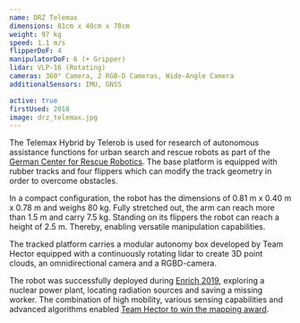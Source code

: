 ```yaml
---
name: DRZ Telemax
dimensions: 81cm x 40cm x 78cm
weight: 97 kg
speed: 1.1 m/s
flipperDoF: 4
manipulatorDoF: 6 (+ Gripper)
lidar: VLP-16 (Rotating)
cameras: 360° Camera, 2 RGB-D Cameras, Wide-Angle Camera
additionalSensors: IMU, GNSS

active: true
firstUsed: 2018
image: drz_telemax.jpg
---
```

The Telemax Hybrid by Telerob is used for research of autonomous assistance functions for urban search and rescue robots as part of the [German Center for Rescue Robotics](https://rettungsrobotik.de/).
The base platform is equipped with rubber tracks and four flippers which can modify the track geometry in order to overcome obstacles.

In a compact configuration, the robot has the dimensions of 0.81 m x 0.40 m x 0.78 m and weighs 80 kg. Fully stretched out, the arm can reach more than 1.5 m and carry 7.5 kg.
Standing on its flippers the robot can reach a height of 2.5 m. Thereby, enabling versatile manipulation capabilities.

The tracked platform carries a modular autonomy box developed by Team Hector equipped with a continuously rotating lidar to create 3D point clouds, an omnidirectional camera and a RGBD-camera.

The robot was successfully deployed during [Enrich 2019](https://www.youtube.com/watch?v=pCGhB3tU9cQ), exploring a nuclear power plant, locating radiation sources and saving a missing worker. The combination of high mobility, various sensing capabilities and advanced algorithms enabled [Team Hector to win the mapping award](https://www.informatik.tu-darmstadt.de/fb20/ueber_uns_details_167424.en.jsp).
